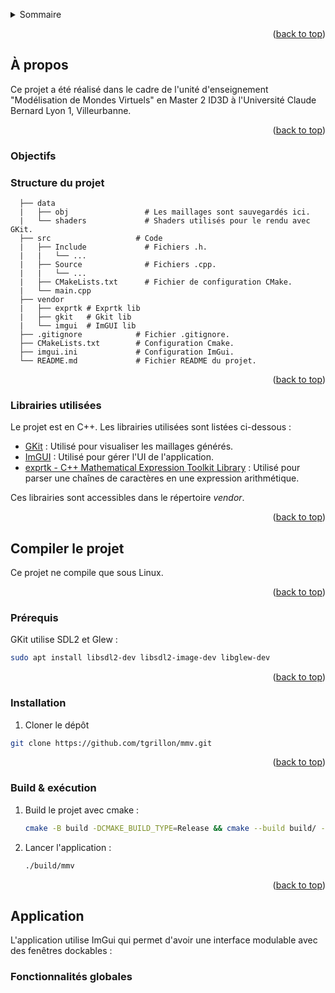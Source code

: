 <a id="readme-top"></a>
<details>
  <summary>Sommaire</summary>
  <ol>
    <li>
      <a href="#about-the-project">À propos</a>
      <ul>
        <li><a href="#goals">Objectifs</a></li>
        <li><a href="#structure">Structure du projet</a></li>
        <li><a href="#libraries">Librairies utilisées</a></li>
      </ul>
    </li>
    <li>
      <a href="#getting-started">Compiler le projet</a>
      <ul>
        <li><a href="#prerequisites">Prérequis</a></li>
        <li><a href="#installation">Installation</a></li>
        <li><a href="#build">Build & exécution</a></li>
      </ul>
    </li>
    <li>
      <a href="#application">Application</a>
    </li>
  </ol>
</details>

<p align="right">(<a href="#readme-top">back to top</a>)</p>

<a id="about-the-project"></a>

## À propos

Ce projet a été réalisé dans le cadre de l'unité d'enseignement "Modélisation de Mondes Virtuels" en Master 2 ID3D à l'Université Claude Bernard Lyon 1, Villeurbanne.    

<p align="right">(<a href="#readme-top">back to top</a>)</p>

<a id="goals"></a>

### Objectifs

<a id="structure"></a>

### Structure du projet 

```
  ├── data                  
  |   ├── obj                 # Les maillages sont sauvegardés ici. 
  |   └── shaders             # Shaders utilisés pour le rendu avec GKit.
  ├── src                   # Code 
  |   ├── Include             # Fichiers .h.  
  |   |   └── ...
  |   ├── Source              # Fichiers .cpp.  
  |   |   └── ...
  |   ├── CMakeLists.txt      # Fichier de configuration CMake. 
  |   └── main.cpp              
  ├── vendor 
  |   ├── exprtk # Exprtk lib
  |   ├── gkit   # Gkit lib
  |   └── imgui  # ImGUI lib
  ├── .gitignore            # Fichier .gitignore.
  ├── CMakeLists.txt        # Configuration Cmake.
  ├── imgui.ini             # Configuration ImGui.
  └── README.md             # Fichier README du projet.
```

<p align="right">(<a href="#readme-top">back to top</a>)</p>

<a id="libraries"></a>

### Librairies utilisées

Le projet est en C++. Les librairies utilisées sont listées ci-dessous : 

* [GKit](https://perso.univ-lyon1.fr/jean-claude.iehl/Public/educ/M1IMAGE/html/index.html) : Utilisé pour visualiser les maillages générés. 
* [ImGUI](https://github.com/ocornut/imgui) : Utilisé pour gérer l'UI de l'application.
* [exprtk - C++ Mathematical Expression Toolkit Library](https://github.com/ArashPartow/exprtk) : Utilisé pour parser une chaînes de caractères en une expression arithmétique.

Ces librairies sont accessibles dans le répertoire *vendor*. 

<p align="right">(<a href="#readme-top">back to top</a>)</p>

<a id="getting-started"></a>

## Compiler le projet

Ce projet ne compile que sous Linux. 

<p align="right">(<a href="#readme-top">back to top</a>)</p>

<a id="prerequisites"></a>

### Prérequis

GKit utilise SDL2 et Glew :  
```sh
sudo apt install libsdl2-dev libsdl2-image-dev libglew-dev
```

<p align="right">(<a href="#readme-top">back to top</a>)</p>

<a id="installation"></a>

### Installation

1. Cloner le dépôt 
```sh
git clone https://github.com/tgrillon/mmv.git
```

<p align="right">(<a href="#readme-top">back to top</a>)</p>

<a id="build"></a>

### Build & exécution

1. Build le projet avec cmake : 
    ```sh
    cmake -B build -DCMAKE_BUILD_TYPE=Release && cmake --build build/ -t mmv -j 12
    ```
2. Lancer l'application :
    ```sh
    ./build/mmv 
    ```
<p align="right">(<a href="#readme-top">back to top</a>)</p>

<a id="application"></a>

## Application

L'application utilise ImGui qui permet d'avoir une interface modulable avec des fenêtres dockables : 

### Fonctionnalités globales

